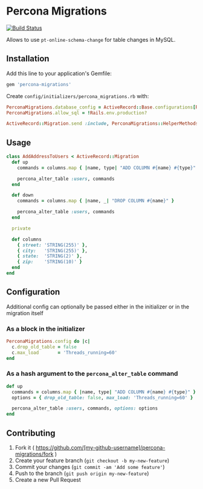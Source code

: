 # Percona Migrations

[![Build Status](https://travis-ci.org/svarks/percona-migrations.svg?branch=master)](https://travis-ci.org/svarks/percona-migrations)

Allows to use `pt-online-schema-change` for table changes in MySQL.

## Installation

Add this line to your application's Gemfile:

```ruby
gem 'percona-migrations'
```

Create `config/initializers/percona_migrations.rb` with:

```ruby
PerconaMigrations.database_config = ActiveRecord::Base.configurations[Rails.env]
PerconaMigrations.allow_sql = !Rails.env.production?

ActiveRecord::Migration.send :include, PerconaMigrations::HelperMethods
```

## Usage

```ruby
class AddAddressToUsers < ActiveRecord::Migration
  def up
    commands = columns.map { |name, type| "ADD COLUMN #{name} #{type}" }

    percona_alter_table :users, commands
  end

  def down
    commands = columns.map { |name, _| "DROP COLUMN #{name}" }

    percona_alter_table :users, commands
  end

  private

  def columns
    { street: 'STRING(255)' },
    { city:   'STRING(255)' },
    { state:  'STRING(2)' },
    { zip:    'STRING(10)' }
  end
end
```

## Configuration

Additional config can optionally be passed either in the initializer or in the migration itself

### As a block in the initializer

```ruby
PerconaMigrations.config do |c|
  c.drop_old_table = false
  c.max_load       = 'Threads_running=60'
end
```

### As a hash argument to the `percona_alter_table` command

```ruby
def up
  commands = columns.map { |name, type| "ADD COLUMN #{name} #{type}" }
  options = { drop_old_table: false, max_load: 'Threads_running=60' }

  percona_alter_table :users, commands, options: options
end
```

## Contributing

1. Fork it ( https://github.com/[my-github-username]/percona-migrations/fork )
2. Create your feature branch (`git checkout -b my-new-feature`)
3. Commit your changes (`git commit -am 'Add some feature'`)
4. Push to the branch (`git push origin my-new-feature`)
5. Create a new Pull Request
